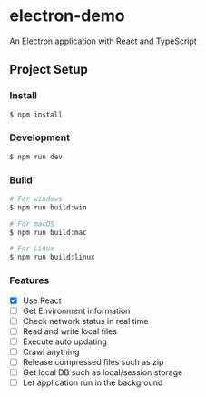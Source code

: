 # electron-demo

An Electron application with React and TypeScript

## Project Setup

### Install

```bash
$ npm install
```

### Development

```bash
$ npm run dev
```

### Build

```bash
# For windows
$ npm run build:win

# For macOS
$ npm run build:mac

# For Linux
$ npm run build:linux
```

### Features
- [x]  Use React
- [ ]  Get Environment information
- [ ]  Check network status in real time
- [ ]  Read and write local files 
- [ ]  Execute auto updating
- [ ]  Crawl anything
- [ ]  Release compressed files such as zip
- [ ]  Get local DB such as local/session storage
- [ ]  Let application run in the background
